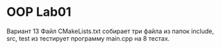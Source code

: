 # OOP Lab01
Вариант 13
Файл CMakeLists.txt собирает три файла из папок include, src, test из тестирует программу main.cpp на 8 тестах.
